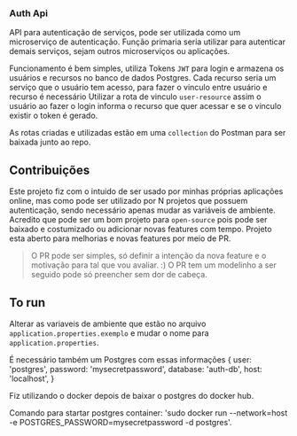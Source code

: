 ### Auth Api

API para autenticação de serviços, pode ser utilizada como um microserviço de autenticação.
Função primaria seria utilizar para autenticar demais serviços, sejam outros microserviços ou aplicações.

Funcionamento é bem simples, utiliza Tokens `JWT` para login e armazena os usuários e recursos no banco de dados Postgres. 
Cada recurso seria um serviço que o usuário tem acesso, para fazer o vinculo entre usuário e recurso é necessário
Utilizar a rota de vinculo `user-resource` assim o usuário ao fazer o login informa o recurso que quer acessar e se o vinculo
existir o token é gerado.

As rotas criadas e utilizadas estão em uma `collection` do Postman para ser baixada junto ao repo.

## Contribuições

Este projeto fiz com o intuido de ser usado por minhas próprias aplicações online, mas como pode ser utilizado por N projetos
que possuem autenticação, sendo necessário apenas mudar as variáveis de ambiente. 
Acredito que pode ser um bom projeto para `open-source` pois pode ser baixado e costumizado ou adicionar novas features com tempo.
Projeto esta aberto para melhorias e novas features por meio de PR.
>O PR pode ser simples, só definir a intenção da nova feature e o motivação para tal que vou avaliar. :)
>O PR tem um modelinho a ser seguido pode só preencher sem dor de cabeça.

## To run
Alterar as variaveis de ambiente que estão no arquivo `application.properties.exemplo` e mudar o nome para `application.properties`.

É necessário também um Postgres com essas informações { user: 'postgres', password: 'mysecretpassword', database: 'auth-db', host: 'localhost', }

Fiz utilizando o docker depois de baixar o postgres do docker hub.

Comando para startar postgres container: 'sudo docker run --network=host -e POSTGRES_PASSWORD=mysecretpassword -d postgres'.
